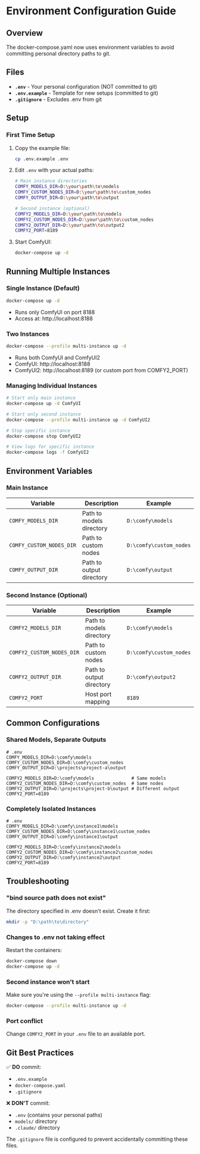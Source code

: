 # Environment Configuration Guide

## Overview

The docker-compose.yaml now uses environment variables to avoid committing personal directory paths to git.

## Files

- **`.env`** - Your personal configuration (NOT committed to git)
- **`.env.example`** - Template for new setups (committed to git)
- **`.gitignore`** - Excludes .env from git

## Setup

### First Time Setup

1. Copy the example file:
   ```bash
   cp .env.example .env
   ```

2. Edit `.env` with your actual paths:
   ```bash
   # Main instance directories
   COMFY_MODELS_DIR=D:\your\path\to\models
   COMFY_CUSTOM_NODES_DIR=D:\your\path\to\custom_nodes
   COMFY_OUTPUT_DIR=D:\your\path\to\output

   # Second instance (optional)
   COMFY2_MODELS_DIR=D:\your\path\to\models
   COMFY2_CUSTOM_NODES_DIR=D:\your\path\to\custom_nodes
   COMFY2_OUTPUT_DIR=D:\your\path\to\output2
   COMFY2_PORT=8189
   ```

3. Start ComfyUI:
   ```bash
   docker-compose up -d
   ```

## Running Multiple Instances

### Single Instance (Default)
```bash
docker-compose up -d
```
- Runs only ComfyUI on port 8188
- Access at: http://localhost:8188

### Two Instances
```bash
docker-compose --profile multi-instance up -d
```
- Runs both ComfyUI and ComfyUI2
- ComfyUI: http://localhost:8188
- ComfyUI2: http://localhost:8189 (or custom port from COMFY2_PORT)

### Managing Individual Instances
```bash
# Start only main instance
docker-compose up -d ComfyUI

# Start only second instance
docker-compose --profile multi-instance up -d ComfyUI2

# Stop specific instance
docker-compose stop ComfyUI2

# View logs for specific instance
docker-compose logs -f ComfyUI2
```

## Environment Variables

### Main Instance
| Variable | Description | Example |
|----------|-------------|---------|
| `COMFY_MODELS_DIR` | Path to models directory | `D:\comfy\models` |
| `COMFY_CUSTOM_NODES_DIR` | Path to custom nodes | `D:\comfy\custom_nodes` |
| `COMFY_OUTPUT_DIR` | Path to output directory | `D:\comfy\output` |

### Second Instance (Optional)
| Variable | Description | Example |
|----------|-------------|---------|
| `COMFY2_MODELS_DIR` | Path to models directory | `D:\comfy\models` |
| `COMFY2_CUSTOM_NODES_DIR` | Path to custom nodes | `D:\comfy\custom_nodes` |
| `COMFY2_OUTPUT_DIR` | Path to output directory | `D:\comfy\output2` |
| `COMFY2_PORT` | Host port mapping | `8189` |

## Common Configurations

### Shared Models, Separate Outputs
```env
# .env
COMFY_MODELS_DIR=D:\comfy\models
COMFY_CUSTOM_NODES_DIR=D:\comfy\custom_nodes
COMFY_OUTPUT_DIR=D:\projects\project-a\output

COMFY2_MODELS_DIR=D:\comfy\models              # Same models
COMFY2_CUSTOM_NODES_DIR=D:\comfy\custom_nodes  # Same nodes
COMFY2_OUTPUT_DIR=D:\projects\project-b\output # Different output
COMFY2_PORT=8189
```

### Completely Isolated Instances
```env
# .env
COMFY_MODELS_DIR=D:\comfy\instance1\models
COMFY_CUSTOM_NODES_DIR=D:\comfy\instance1\custom_nodes
COMFY_OUTPUT_DIR=D:\comfy\instance1\output

COMFY2_MODELS_DIR=D:\comfy\instance2\models
COMFY2_CUSTOM_NODES_DIR=D:\comfy\instance2\custom_nodes
COMFY2_OUTPUT_DIR=D:\comfy\instance2\output
COMFY2_PORT=8189
```

## Troubleshooting

### "bind source path does not exist"
The directory specified in .env doesn't exist. Create it first:
```bash
mkdir -p "D:\path\to\directory"
```

### Changes to .env not taking effect
Restart the containers:
```bash
docker-compose down
docker-compose up -d
```

### Second instance won't start
Make sure you're using the `--profile multi-instance` flag:
```bash
docker-compose --profile multi-instance up -d
```

### Port conflict
Change `COMFY2_PORT` in your `.env` file to an available port.

## Git Best Practices

✅ **DO** commit:
- `.env.example`
- `docker-compose.yaml`
- `.gitignore`

❌ **DON'T** commit:
- `.env` (contains your personal paths)
- `models/` directory
- `.claude/` directory

The `.gitignore` file is configured to prevent accidentally committing these files.
